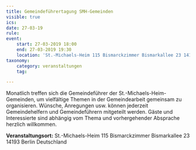 ```yaml
---
title: Gemeindeführertagung SMH-Gemeinden
visible: true
ics: 
date: 27-03-19
rule: 
event:
	start: 27-03-2019 18:00
	end: 27-03-2019 19:30
	location: 'St.-Michaels-Heim 115 Bismarckzimmer Bismarkallee 23 14193 Berlin Deutschland'
taxonomy:
	category: veranstaltungen
	tag: 

---
```

Monatlich treffen sich die Gemeindeführer der St.-Michaels-Heim-Gemeinden, um vielfältige Themen in der Gemeindearbeit gemeinsam zu organisieren. Wünsche, Anregungen usw. können jederzeit Gemeindehelfern und Gemeindeführern mitgeteilt werden. Gäste und Interessierte sind abhängig vom Thema und vorhergehender Absprache herzlich willkommen.


**Veranstaltungsort:** St.-Michaels-Heim
115 Bismarckzimmer
Bismarkallee 23
14193 Berlin
Deutschland

